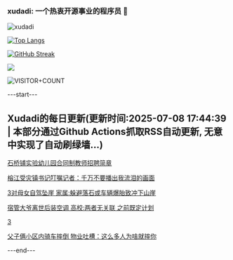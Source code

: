 ### xudadi: 一个热衷开源事业的程序员 👋

![xudadi](https://github-readme-stats-git-masterorgs-github-readme-stats-team.vercel.app/api?username=xudadi)

[![Top Langs](https://github-readme-stats.vercel.app/api/top-langs/?username=xudadi)](https://github.com/anuraghazra/github-readme-stats)

[![GitHub Streak](https://streak-stats.demolab.com?user=xudadi&locale=zh_Hans)](https://git.io/streak-stats)

![](https://raw.githubusercontent.com/xudadi/xudadi/main/assets/github-contribution-grid-snake.svg)

![VISITOR+COUNT](https://komarev.com/ghpvc/?username=xudadi&label=VISITOR+COUNT)


---start---

## Xudadi的每日更新(更新时间:2025-07-08 17:44:39 | 本部分通过Github Actions抓取RSS自动更新, 无意中实现了自动刷绿墙...)

[石桥铺实验幼儿园合同制教师招聘简章](https://www.gongkaoleida.com/article/2497091)

[榕江受灾镇书记叮嘱记者：千万不要播出我流泪的画面](https://m.163.com/news/article/K3SF3D6D00019B3E.html)

[3对母女自驾坠崖 家属:躲避落石或车辆爆胎致冲下山崖](https://m.163.com/news/article/K3S962S10550B6IS.html)

[宿管大爷离世后装空调 高校:两者无关联 之前既定计划](https://m.163.com/news/article/K3S753Q5053469LG.html)

[3](https://m.163.com/touch/news/sub/domestic)

[父子俩小区内骑车摔倒 物业吐槽：这么多人为啥就摔你](https://m.163.com/news/article/K3RT5730053469LG.html)

---end---
